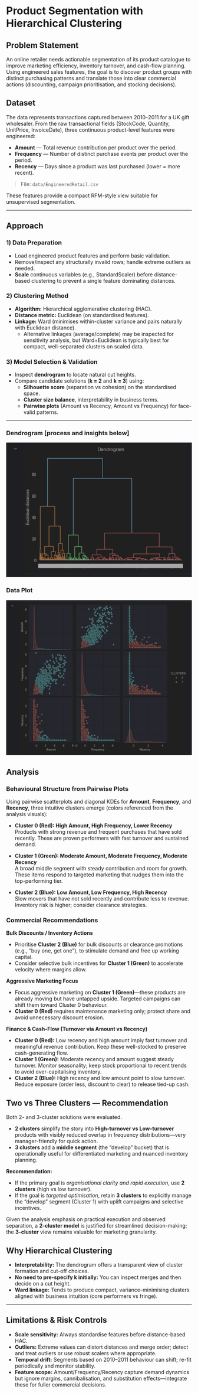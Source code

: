 # Product Segmentation with Hierarchical Clustering

## Problem Statement
An online retailer needs actionable segmentation of its product catalogue to improve marketing efficiency, inventory turnover, and cash-flow planning. Using engineered sales features, the goal is to discover product groups with distinct purchasing patterns and translate those into clear commercial actions (discounting, campaign prioritisation, and stocking decisions).

## Dataset
The data represents transactions captured between 2010–2011 for a UK gift wholesaler. From the raw transactional fields (StockCode, Quantity, UnitPrice, InvoiceDate), three continuous product-level features were engineered:

- **Amount** — Total revenue contribution per product over the period.  
- **Frequency** — Number of distinct purchase events per product over the period.  
- **Recency** — Days since a product was last purchased (lower = more recent).

> File: `data/EngineeredRetail.csv`

These features provide a compact RFM-style view suitable for unsupervised segmentation.

-----------
## Approach

### 1) Data Preparation
- Load engineered product features and perform basic validation.
- Remove/inspect any structurally invalid rows; handle extreme outliers as needed.
- **Scale** continuous variables (e.g., StandardScaler) before distance-based clustering to prevent a single feature dominating distances.

### 2) Clustering Method
- **Algorithm:** Hierarchical agglomerative clustering (HAC).  
- **Distance metric:** Euclidean (on standardised features).  
- **Linkage:** Ward (minimises within-cluster variance and pairs naturally with Euclidean distance).  
  - Alternative linkages (average/complete) may be inspected for sensitivity analysis, but Ward+Euclidean is typically best for compact, well-separated clusters on scaled data.

### 3) Model Selection & Validation
- Inspect **dendrogram** to locate natural cut heights.
- Compare candidate solutions (**k = 2** and **k = 3**) using:
  - **Silhouette score** (separation vs cohesion) on the standardised space.
  - **Cluster size balance**, interpretability in business terms.
  - **Pairwise plots** (Amount vs Recency, Amount vs Frequency) for face-valid patterns.

------
### Dendrogram [process and insights below]

![img_1.png](img_1.png)
### Data Plot 

![img.png](img.png)

## Analysis

### Behavioural Structure from Pairwise Plots
Using pairwise scatterplots and diagonal KDEs for **Amount**, **Frequency**, and **Recency**, three intuitive clusters emerge (colors referenced from the analysis visuals):

- **Cluster 0 (Red): High Amount, High Frequency, Lower Recency**  
  Products with strong revenue and frequent purchases that have sold recently. These are proven performers with fast turnover and sustained demand.

- **Cluster 1 (Green): Moderate Amount, Moderate Frequency, Moderate Recency**  
  A broad middle segment with steady contribution and room for growth. These items respond to targeted marketing that nudges them into the top-performing tier.

- **Cluster 2 (Blue): Low Amount, Low Frequency, High Recency**  
  Slow movers that have not sold recently and contribute less to revenue. Inventory risk is higher; consider clearance strategies.

### Commercial Recommendations

**Bulk Discounts / Inventory Actions**
- Prioritise **Cluster 2 (Blue)** for bulk discounts or clearance promotions (e.g., “buy one, get one”), to stimulate demand and free up working capital.
- Consider selective bulk incentives for **Cluster 1 (Green)** to accelerate velocity where margins allow.

**Aggressive Marketing Focus**
- Focus aggressive marketing on **Cluster 1 (Green)**—these products are already moving but have untapped upside. Targeted campaigns can shift them toward Cluster 0 behaviour.
- **Cluster 0 (Red)** requires maintenance marketing only; protect share and avoid unnecessary discount erosion.

**Finance & Cash-Flow (Turnover via Amount vs Recency)**
- **Cluster 0 (Red):** Low recency and high amount imply fast turnover and meaningful revenue contribution. Keep these well-stocked to preserve cash-generating flow.  
- **Cluster 1 (Green):** Moderate recency and amount suggest steady turnover. Monitor seasonality; keep stock proportional to recent trends to avoid over-capitalising inventory.  
- **Cluster 2 (Blue):** High recency and low amount point to slow turnover. Reduce exposure (order less, discount to clear) to release tied-up cash.

## Two vs Three Clusters — Recommendation
Both 2- and 3-cluster solutions were evaluated.  
- **2 clusters** simplify the story into **High-turnover vs Low-turnover** products with visibly reduced overlap in frequency distributions—very manager-friendly for quick action.  
- **3 clusters** add a **middle segment** (the “develop” bucket) that is operationally useful for differentiated marketing and nuanced inventory planning.

**Recommendation:**  
- If the primary goal is *organisational clarity and rapid execution*, use **2 clusters** (high vs low turnover).  
- If the goal is *targeted optimisation*, retain **3 clusters** to explicitly manage the “develop” segment (Cluster 1) with uplift campaigns and selective incentives.

Given the analysis emphasis on practical execution and observed separation, a **2-cluster model** is justified for streamlined decision-making; the **3-cluster** view remains valuable for marketing granularity.

## Why Hierarchical Clustering
- **Interpretability:** The dendrogram offers a transparent view of cluster formation and cut-off choices.  
- **No need to pre-specify k initially:** You can inspect merges and then decide on a cut height.  
- **Ward linkage:** Tends to produce compact, variance-minimising clusters aligned with business intuition (core performers vs fringe).  

-----------

## Limitations & Risk Controls
- **Scale sensitivity:** Always standardise features before distance-based HAC.  
- **Outliers:** Extreme values can distort distances and merge order; detect and treat outliers or use robust scalers where appropriate.  
- **Temporal drift:** Segments based on 2010–2011 behaviour can shift; re-fit periodically and monitor stability.  
- **Feature scope:** Amount/Frequency/Recency capture demand dynamics but ignore margins, cannibalisation, and substitution effects—integrate these for fuller commercial decisions.
